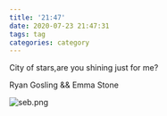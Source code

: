 ```yaml
---
title: '21:47'
date: 2020-07-23 21:47:31
tags: tag
categories: category
---
```


City of stars,are you shining just for me?

Ryan Gosling && Emma Stone

![seb.png](https://charfole-blog.oss-cn-shenzhen.aliyuncs.com/image/seb.png)
